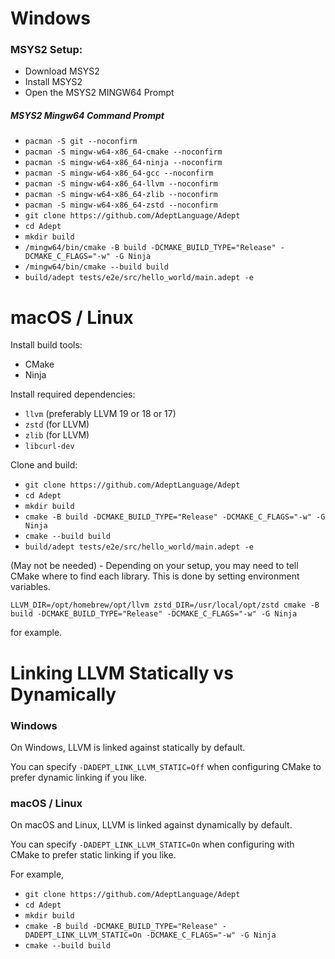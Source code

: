 
# Windows

### MSYS2 Setup:

- Download MSYS2
- Install MSYS2
- Open the MSYS2 MINGW64 Prompt

##### MSYS2 Mingw64 Command Prompt
- `pacman -S git --noconfirm`
- `pacman -S mingw-w64-x86_64-cmake --noconfirm`
- `pacman -S mingw-w64-x86_64-ninja --noconfirm`
- `pacman -S mingw-w64-x86_64-gcc --noconfirm`
- `pacman -S mingw-w64-x86_64-llvm --noconfirm`
- `pacman -S mingw-w64-x86_64-zlib --noconfirm`
- `pacman -S mingw-w64-x86_64-zstd --noconfirm`
- `git clone https://github.com/AdeptLanguage/Adept`
- `cd Adept`
- `mkdir build`
- `/mingw64/bin/cmake -B build -DCMAKE_BUILD_TYPE="Release" -DCMAKE_C_FLAGS="-w" -G Ninja`
- `/mingw64/bin/cmake --build build`
- `build/adept tests/e2e/src/hello_world/main.adept -e`

# macOS / Linux

Install build tools:

- CMake
- Ninja

Install required dependencies:

- `llvm` (preferably LLVM 19 or 18 or 17)
- `zstd` (for LLVM)
- `zlib` (for LLVM)
- `libcurl-dev`

Clone and build:

- `git clone https://github.com/AdeptLanguage/Adept`
- `cd Adept`
- `mkdir build`
- `cmake -B build -DCMAKE_BUILD_TYPE="Release" -DCMAKE_C_FLAGS="-w" -G Ninja`
- `cmake --build build`
- `build/adept tests/e2e/src/hello_world/main.adept -e`

(May not be needed) - Depending on your setup, you may need to tell CMake where to find each library. This is done by setting environment variables.

`
LLVM_DIR=/opt/homebrew/opt/llvm zstd_DIR=/usr/local/opt/zstd cmake -B build -DCMAKE_BUILD_TYPE="Release" -DCMAKE_C_FLAGS="-w" -G Ninja
`

for example.

# Linking LLVM Statically vs Dynamically

### Windows

On Windows, LLVM is linked against statically by default.

You can specify `-DADEPT_LINK_LLVM_STATIC=Off` when configuring CMake to prefer dynamic linking if you like.

### macOS / Linux

On macOS and Linux, LLVM is linked against dynamically by default.

You can specify `-DADEPT_LINK_LLVM_STATIC=On` when configuring with CMake to prefer static linking if you like.

For example,

- `git clone https://github.com/AdeptLanguage/Adept`
- `cd Adept`
- `mkdir build`
- `cmake -B build -DCMAKE_BUILD_TYPE="Release" -DADEPT_LINK_LLVM_STATIC=On -DCMAKE_C_FLAGS="-w" -G Ninja`
- `cmake --build build`
